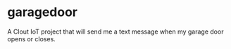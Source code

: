 # garagedoor
A Clout IoT project that will send me a text message when my garage door opens or closes.
